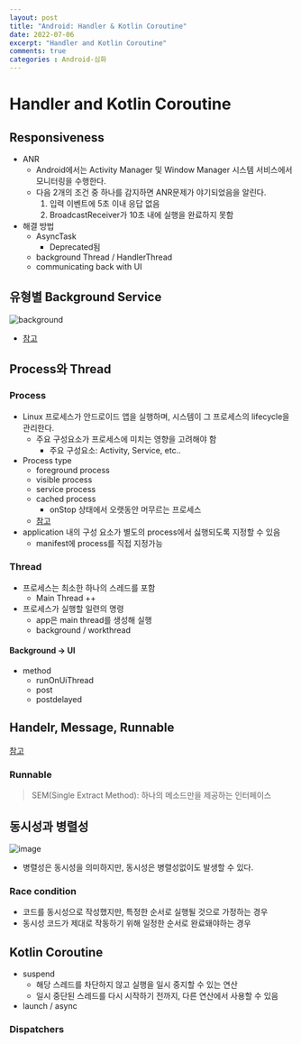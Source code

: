 ```yaml
---
layout: post
title: "Android: Handler & Kotlin Coroutine"
date: 2022-07-06
excerpt: "Handler and Kotlin Coroutine"
comments: true
categories : Android-심화
---
```


# Handler and Kotlin Coroutine

## Responsiveness
- ANR
    - Android에서는 Activity Manager 및 Window Manager 시스템 서비스에서 모니터링을 수행한다.
    - 다음 2개의 조건 중 하나를 감지하면 ANR문제가 야기되었음을 알린다.
        1. 입력 이벤트에 5초 이내 응답 없음
        2. BroadcastReceiver가 10초 내에 실행을 완료하지 못함
- 해결 방법
    - AsyncTask
        - Deprecated됨
    - background Thread / HandlerThread
    - communicating back with UI
## 유형별 Background Service
![background](https://developer.android.com/static/images/guide/background/background.svg)
- [참고](https://developer.android.com/guide/background)

## Process와 Thread
### Process
- Linux 프로세스가 안드로이드 앱을 실행하며, 시스템이 그 프로세스의 lifecycle을 관리한다.
    - 주요 구성요소가 프로세스에 미치는 영향을 고려해야 함
        - 주요 구성요소: Activity, Service, etc..
- Process type
    - foreground process 
    - visible process 
    - service process 
    - cached process 
        - onStop 상태에서 오랫동안 머무르는 프로세스
    - [참고](https://developer.android.com/guide/components/activities/process-lifecycle)
- application 내의 구성 요소가 별도의 process에서 싫행되도록 지정할 수 있음
    - manifest에 process를 직접 지정가능

### Thread
- 프로세스는 최소한 하나의 스레드를 포함
    - Main Thread ++
- 프로세스가 실행할 일련의 명령
    - app은 main thread를 생성해 실행
    - background / workthread

#### Background -> UI
- method
    - runOnUiThread
    - post
    - postdelayed

## Handelr, Message, Runnable
[참고](https://zzu-h.github.io/Handler&Looper/)
### Runnable
> SEM(Single Extract Method): 하나의 메소드만을 제공하는 인터페이스

## 동시성과 병렬성
![image](https://user-images.githubusercontent.com/72387349/189482013-fc00bd11-9228-41a9-ae8a-ca4acbf63f44.png)

- 병렬성은 동시성을 의미하지만, 동시성은 병렬성없이도 발생할 수 있다.

### Race condition
- 코드를 동시성으로 작성했지만, 특정한 순서로 실행될 것으로 가정하는 경우
- 동시성 코드가 제대로 작동하기 위해 일정한 순서로 완료돼야하는 경우

## Kotlin Coroutine
- suspend
    - 해당 스레드를 차단하지 않고 실행을 일시 중지할 수 있는 연산
    - 일시 중단된 스레드를 다시 시작하기 전까지, 다른 연산에서 사용할 수 있음
- launch / async

### Dispatchers